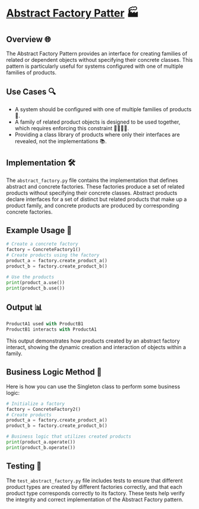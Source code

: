 # [Abstract Factory Patter](../) 🏭

## Overview 🌐
The Abstract Factory Pattern provides an interface for creating families of related or dependent objects without specifying their concrete classes. This pattern is particularly useful for systems configured with one of multiple families of products.

## Use Cases 🔍
- A system should be configured with one of multiple families of products 🏢.
- A family of related product objects is designed to be used together, which requires enforcing this constraint 👨‍👩‍👧‍👦.
- Providing a class library of products where only their interfaces are revealed, not the implementations 📚.

## Implementation 🛠️
The `abstract_factory.py` file contains the implementation that defines abstract and concrete factories. These factories produce a set of related products without specifying their concrete classes. Abstract products declare interfaces for a set of distinct but related products that make up a product family, and concrete products are produced by corresponding concrete factories.

## Example Usage 📝
```python
# Create a concrete factory
factory = ConcreteFactory1()
# Create products using the factory
product_a = factory.create_product_a()
product_b = factory.create_product_b()

# Use the products
print(product_a.use())
print(product_b.use())
```

## Output 📊
```python
ProductA1 used with ProductB1
ProductB1 interacts with ProductA1
```
This output demonstrates how products created by an abstract factory interact, showing the dynamic creation and interaction of objects within a family.

## Business Logic Method 🧠
Here is how you can use the Singleton class to perform some business logic:
```python
# Initialize a factory
factory = ConcreteFactory2()
# Create products
product_a = factory.create_product_a()
product_b = factory.create_product_b()

# Business logic that utilizes created products
print(product_a.operate())
print(product_b.operate())
```
## Testing 🧪
The `test_abstract_factory.py` file includes tests to ensure that different product types are created by different factories correctly, and that each product type corresponds correctly to its factory. These tests help verify the integrity and correct implementation of the Abstract Factory pattern.
